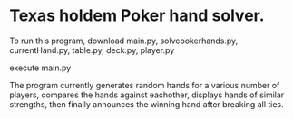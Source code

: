 Texas holdem Poker hand solver.
================================


To run this program, download main.py, solvepokerhands.py, currentHand.py, table.py, deck.py, player.py

execute main.py

The program currently generates random hands for a various number of players, compares the 
hands against eachother, displays hands of similar strengths, then finally announces
the winning hand after breaking all ties.

